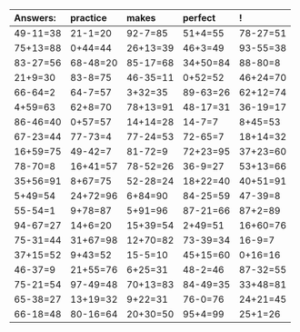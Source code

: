 | Answers: | practice | makes | perfect | ! |
| :--- | :--- | :--- | :--- | :--- |
| 49-11=38 | 21-1=20 | 92-7=85 | 51+4=55 | 78-27=51 | 
| 75+13=88 | 0+44=44 | 26+13=39 | 46+3=49 | 93-55=38 | 
| 83-27=56 | 68-48=20 | 85-17=68 | 34+50=84 | 88-80=8 | 
| 21+9=30 | 83-8=75 | 46-35=11 | 0+52=52 | 46+24=70 | 
| 66-64=2 | 64-7=57 | 3+32=35 | 89-63=26 | 62+12=74 | 
| 4+59=63 | 62+8=70 | 78+13=91 | 48-17=31 | 36-19=17 | 
| 86-46=40 | 0+57=57 | 14+14=28 | 14-7=7 | 8+45=53 | 
| 67-23=44 | 77-73=4 | 77-24=53 | 72-65=7 | 18+14=32 | 
| 16+59=75 | 49-42=7 | 81-72=9 | 72+23=95 | 37+23=60 | 
| 78-70=8 | 16+41=57 | 78-52=26 | 36-9=27 | 53+13=66 | 
| 35+56=91 | 8+67=75 | 52-28=24 | 18+22=40 | 40+51=91 | 
| 5+49=54 | 24+72=96 | 6+84=90 | 84-25=59 | 47-39=8 | 
| 55-54=1 | 9+78=87 | 5+91=96 | 87-21=66 | 87+2=89 | 
| 94-67=27 | 14+6=20 | 15+39=54 | 2+49=51 | 16+60=76 | 
| 75-31=44 | 31+67=98 | 12+70=82 | 73-39=34 | 16-9=7 | 
| 37+15=52 | 9+43=52 | 15-5=10 | 45+15=60 | 0+16=16 | 
| 46-37=9 | 21+55=76 | 6+25=31 | 48-2=46 | 87-32=55 | 
| 75-21=54 | 97-49=48 | 70+13=83 | 84-49=35 | 33+48=81 | 
| 65-38=27 | 13+19=32 | 9+22=31 | 76-0=76 | 24+21=45 | 
| 66-18=48 | 80-16=64 | 20+30=50 | 95+4=99 | 25+1=26 | 
